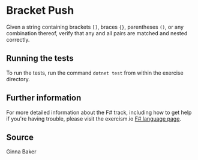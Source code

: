 # Bracket Push

Given a string containing brackets `[]`, braces `{}`, parentheses `()`,
or any combination thereof, verify that any and all pairs are matched
and nested correctly.

## Running the tests

To run the tests, run the command `dotnet test` from within the exercise directory.

## Further information

For more detailed information about the F# track, including how to get help if
you're having trouble, please visit the exercism.io [F# language page](http://exercism.io/languages/fsharp/resources).

## Source

Ginna Baker

